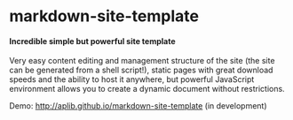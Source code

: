# markdown-site-template
#### Incredible simple but powerful site template

Very easy content editing and management structure of the site (the site can be generated from a shell script!), static pages with great download speeds and the ability to host it anywhere, but powerful JavaScript environment allows you to create a dynamic document without restrictions.

Demo:
http://aplib.github.io/markdown-site-template
(in development)